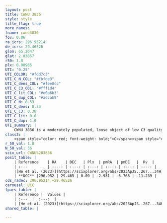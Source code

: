 ```yaml
---
layout: post
title: CWNU 3836
style: style
title_flag: true
more_names: 
fname: cwnu3836
fov: 0.06
ra_icrs: 296.95214
de_icrs: 29.46526
glon: 65.2647
glat: 2.03857
r50: 1.8
plx: 0.08985
UTI: "0.25"
UTI_COLOR: "#fdd7c3"
UTI_C_N_COL: "#fbfde3"
UTI_C_dens_COL: "#fee8cc"
UTI_C_C3_COL: "#fff1d4"
UTI_C_lit_COL: "#e0a6b3"
UTI_C_dup_COL: "#a6cab9"
UTI_C_N: 0.53
UTI_C_dens: 0.33
UTI_C_C3: 0.38
UTI_C_lit: 0.0
UTI_C_dup: 1.0
UTI_summary: |
    CWNU 3836 is a moderately populated, loose object of low C3 quality. It was recently reported in the literature.
class3: |
    <span style="color: red; font-weight: bold;">C</span><span style="color: #FFC300; font-weight: bold;">B</span>
r_50_val: 1.8
N_50_val: 56
scix_url: CWNU%203836
posit_table: |
    | Reference    | RA    | DEC   | Plx  | pmRA  | pmDE   |  Rv  |
    | :---         | :---: | :---: | :---: | :---: | :---: | :---: |
    |[He et al. (2023)](https://scixplorer.org/abs/2023ApJS..267...34H) | 296.957 | 29.465 | 0.071 | -2.934 | -5.769 | -11.24 |
    | **UCC** |296.952 | 29.465 | 0.09 | -2.931 | -5.768 | -11.239 | 
cds_radec: 296.95214,+29.46526
carousel: UCC
fpars_table: |
    | Reference |  Values |
    | :---  |  :---:  |
    | [He et al. (2023)](https://scixplorer.org/abs/2023ApJS..267...34H) | `A0=3.45, m-M=14.5, logA=8.4` |
shared_table: |
    
---
```

